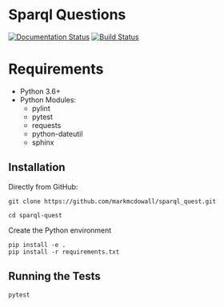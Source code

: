 # Sparql Questions

[![Documentation Status](https://readthedocs.org/projects/sparql-questions/badge/?version=latest)](https://sparql-questions.readthedocs.io/en/latest/?badge=latest) [![Build Status](https://travis-ci.org/markmcdowall/sparql-quest.svg?branch=master)](https://travis-ci.org/markmcdowall/sparql-quest)

# Requirements
- Python 3.6+
- Python Modules:
  - pylint
  - pytest
  - requests
  - python-dateutil
  - sphinx

Installation
------------

Directly from GitHub:

```
git clone https://github.com/markmcdowall/sparql_quest.git

cd sparql-quest
```

Create the Python environment

```
pip install -e .
pip install -r requirements.txt
```

Running the Tests
-----------------

```
pytest
```
